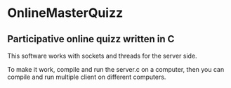 # OnlineMasterQuizz
## Participative online quizz written in C

This software works with sockets and threads for the server side.

To make it work, compile and run the server.c on a computer, then you can compile and run multiple client on different computers.

